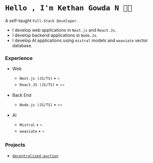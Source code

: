 
# `Hello , I'm Kethan Gowda N 👋🏽`

A self-taught `Full-Stack Developer`.

* I develop web applications in `Next.js` and `React.Js`.
* I develop backend applications in `Node.Js`.
* I develop AI applications using `mistral` models and `weaviate` vector database.

### Experience

- Web
  - `Next.js (JS/TS)` • `⭐️` 
  - `React.JS (JS/TS)` • `⭐️⭐️` 
 
- Back End
  - `Node.js (JS/TS)` • `⭐️⭐️` 
 
- AI
  - `Mistral` • `⭐️` 
  - `weaviate` • `⭐️` 


### Projects
- [`decentralized-auction`](https://github.com/Kethan3/decentralized-auction.git)
